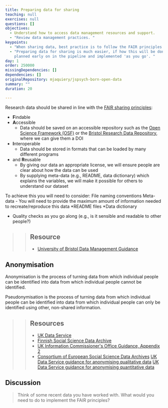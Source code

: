 ```yaml
---
title: Preparing data for sharing
teaching: null
exercises: null
questions: []
objectives:
  - Understand how to access data management resources and support.
  - "Review data management practices. "
keypoints:
  - "When sharing data, best practice is to follow the FAIR principles. "
  - "Preparing data for sharing is much easier, if how this will be done is
    planned early on in the pipeline and implemented 'as you go'. "
day: 1
order: 250000
missingDependencies: []
dependencies: []
originalRepository: mjaquiery/jspsych-born-open-data
summary: ""
duration: 20

---
```

Research data should be shared in line with the [FAIR sharing principles](https://www.go-fair.org/fair-principles/):
* **F**indable
* **A**ccessible
  * Data should be saved on an accessible repository such as the [Open Science Framework (OSF)](https://osf.io/) or the [Bristol Research Data Repository](https://www.bristol.ac.uk/staff/researchers/data/publishing-research-data/), where we can give them a DOI
* **I**nteroperable
  * Data should be stored in formats that can be loaded by many different programs
* and **R**eusable
  * By giving our data an appropriate license, we will ensure people are clear about how the data can be used
  * By supplying meta-data (e.g., README, data dictionary) which explains the variables, we will make it possible for others to understand our dataset

To achieve this you will need to consider:
File naming conventions
Meta-data - You will need to provide the maximum amount of information needed to recreate/reproduce this data
*README files
*Data dictionary
* Quality checks as you go along (e.g., is it sensible and readable to other people?)

> > ## Resource
> > * [University of Bristol Data Management Guidance](http://www.bristol.ac.uk/staff/researchers/data/)

## Anonymisation

Anonymisation is the process of turning data from which individual people can be identified into data from which individual people cannot be identified.

Pseudonymisation is the process of turning data from which individual people can be identified into data from which individual people can only be identified using other, non-shared information.

> > ## Resources
> > * [UK Data Service](https://www.ukdataservice.ac.uk/manage-data/legal-ethical/anonymisation/quantitative.aspx)
> > * [Finnish Social Science Data Archive](https://www.fsd.tuni.fi/en/services/data-management-guidelines/anonymisation-and-identifiers/#anonymisation-of-quantitative-data)
> > * [UK Information Commissioner's Office Guidance, Appendix 2](https://ico.org.uk/media/1061/anonymisation-code.pdf)
> > * [Consortium of European Social Science Data Archives](https://www.cessda.eu/Training/Training-Resources/Library/Data-Management-Expert-Guide/5.-Protect/Anonymisation)
> [UK Data Service guidance for anonymising qualitative data](https://www.ukdataservice.ac.uk/manage-data/legal-ethical/anonymisation/qualitative.aspx)
>[UK Data Service guidance for anonymising quantitative data](https://www.ukdataservice.ac.uk/manage-data/legal-ethical/anonymisation.aspx)

## Discussion
> Think of some recent data you have worked with. What would you need to do to implement the FAIR principles?